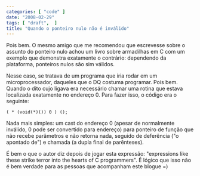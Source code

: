 ```yaml
---
categories: [ "code" ]
date: "2008-02-29"
tags: [ "draft",  ]
title: "Quando o ponteiro nulo não é inválido"
---
```


Pois bem. O mesmo amigo que me recomendou que escrevesse sobre o assunto
do ponteiro nulo achou um livro sobre armadilhas em C com um exemplo que
demonstra exatamente o contrário: dependendo da plataforma, ponteiros
nulos são sim válidos.

Nesse caso, se tratava de um programa que iria rodar em um
microprocessador, daqueles que o DQ costuma programar. Pois bem. Quando o
dito cujo ligava era necessário chamar uma rotina que estava localizada
exatamente no endereço 0. Para fazer isso, o código era o seguinte:

    
    ( * (void(*)()) 0 ) ();

Nada mais simples: um cast do endereço 0 (apesar de normalmente
inválido, 0 pode ser convertido para endereço) para ponteiro de função
que não recebe parâmetros e não retorna nada, seguido de deferência
("o apontado de") e chamada (a dupla final de parênteses).

    
É bem o que o autor diz depois de jogar esta expressão: "expressions
like these strike terror into the hearts of C programmers". É lógico que
isso não é bem verdade para as pessoas que acompanham este blogue =)

